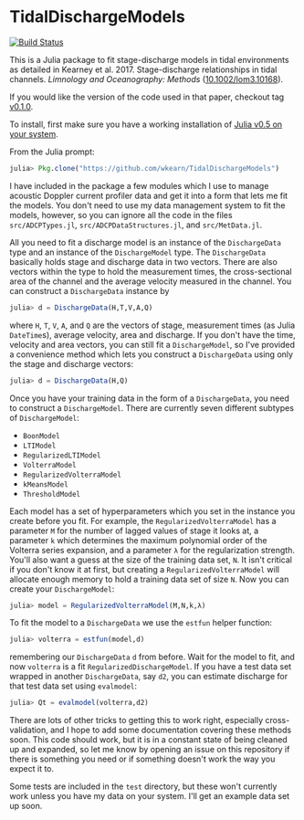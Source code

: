 # TidalDischargeModels

[![Build Status](https://travis-ci.org/wkearn/TidalDischargeModels.jl.svg?branch=master)](https://travis-ci.org/wkearn/TidalDischargeModels.jl)

This is a Julia package to fit stage-discharge models in tidal environments as detailed in Kearney et al. 2017. Stage-discharge relationships in tidal channels. *Limnology and Oceanography: Methods* ([10.1002/lom3.10168](http://dx.doi.org/10.1002/lom3.10168)).

If you would like the version of the code used in that paper, checkout tag [v0.1.0](https://github.com/wkearn/TidalDischargeModels.jl/tree/v0.1.0).

To install, first make sure you have a working installation of [Julia v0.5 on your system](http://julialang.org/downloads/).

From the Julia prompt:

```julia
julia> Pkg.clone("https://github.com/wkearn/TidalDischargeModels")
```

I have included in the package a few modules which I use to manage acoustic Doppler current profiler data and get it into a form that lets me fit the models. You don't need to use my data management system to fit the models, however, so you can ignore all the code in the files `src/ADCPTypes.jl`, `src/ADCPDataStructures.jl`, and `src/MetData.jl`.

All you need to fit a discharge model is an instance of the `DischargeData` type and an instance of the `DischargeModel` type. The `DischargeData` basically holds stage and discharge data in two vectors. There are also vectors within the type to hold the measurement times, the cross-sectional area of the channel and the average velocity measured in the channel. You can construct a `DischargeData` instance by

```julia
julia> d = DischargeData(H,T,V,A,Q)
```

where `H`, `T`, `V`, `A`, and `Q` are the vectors of stage, measurement times (as Julia `DateTime`s), average velocity, area and discharge. If you don't have the time, velocity and area vectors, you can still fit a `DischargeModel`, so I've provided a convenience method which lets you construct a `DischargeData` using only the stage and discharge vectors:

```julia
julia> d = DischargeData(H,Q)
```

Once you have your training data in the form of a `DischargeData`, you need to construct a `DischargeModel`. There are currently seven different subtypes of `DischargeModel`:

- `BoonModel`
- `LTIModel`
- `RegularizedLTIModel`
- `VolterraModel`
- `RegularizedVolterraModel`
- `kMeansModel`
- `ThresholdModel`

Each model has a set of hyperparameters which you set in the instance you create before you fit. For example, the `RegularizedVolterraModel` has a parameter `M` for the number of lagged values of stage it looks at, a parameter `k` which determines the maximum polynomial order of the Volterra series expansion, and a parameter `λ` for the regularization strength. You'll also want a guess at the size of the training data set, `N`. It isn't critical if you don't know it at first, but creating a `RegularizedVolterraModel` will allocate enough memory to hold a training data set of size `N`. Now you can create your `DischargeModel`:

```julia
julia> model = RegularizedVolterraModel(M,N,k,λ)
```

To fit the model to a `DischargeData` we use the `estfun` helper function:

```julia
julia> volterra = estfun(model,d)
```

remembering our `DischargeData` `d` from before. Wait for the model to fit, and now `volterra` is a fit `RegularizedDischargeModel`. If you have a test data set wrapped in another `DischargeData`, say `d2`, you can estimate discharge for that test data set using `evalmodel`:

```julia
julia> Qt = evalmodel(volterra,d2)
```

There are lots of other tricks to getting this to work right, especially cross-validation, and I hope to add some documentation covering these methods soon. This code should work, but it is in a constant state of being cleaned up and expanded, so let me know by opening an issue on this repository if there is something you need or if something doesn't work the way you expect it to.

Some tests are included in the `test` directory, but these won't currently work unless you have my data on your system. I'll get an example data set up soon.
